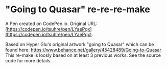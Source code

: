 # "Going to Quasar" re-re-re-make

A Pen created on CodePen.io. Original URL: [https://codepen.io/tsuhre/pen/LYaePqx](https://codepen.io/tsuhre/pen/LYaePqx).

Based on Hyper Glu's original artwork "going to Quasar" which can be found here: https://www.behance.net/gallery/45428489/Going-to-Quasar
This re-make is loosly based on at least 3 previous works. See the source code for more details.